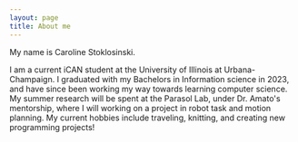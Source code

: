 ```yaml
---
layout: page
title: About me
---
```


My name is Caroline Stoklosinski. 

I am a current iCAN student at the University of Illinois at Urbana-Champaign. I graduated with my Bachelors in Information science in 2023, and have since been working my way towards learning computer science. My summer research will be spent at the Parasol Lab, under Dr. Amato's mentorship, where I will working on a project in robot task and motion planning. My current hobbies include traveling, knitting, and creating new programming projects!


